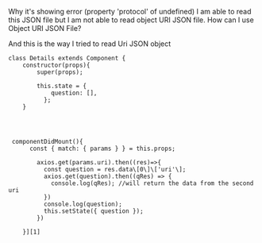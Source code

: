 Why it's showing error (property 'protocol' of undefined)
I am able to read this JSON file but I am not able to read object URI JSON file. How can I use Object URI JSON File?

And this is the way I tried to read Uri JSON object

    class Details extends Component {
        constructor(props){
            super(props);
    
            this.state = {
                question: [],
              };
        }
     

  

     componentDidMount(){
          const { match: { params } } = this.props;
      
            axios.get(params.uri).then((res)=>{
              const question = res.data\[0\]\['uri'\];
              axios.get(question).then((qRes) => {
                console.log(qRes); //will return the data from the second uri
              })
              console.log(question);
              this.setState({ question });
            })
      
        }][1]


  [1]: https://i.stack.imgur.com/v2Nrk.png